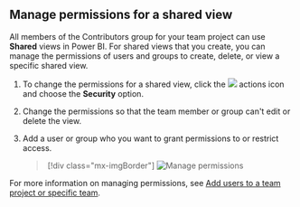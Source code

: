 
<a id="manage-permissions" />

## Manage permissions for a shared view

All members of the Contributors group for your team project can use **Shared** views in Power BI. For shared views that you create, you can manage the permissions of users and groups to create, delete, or view a specific shared view.

1. To change the permissions for a shared view, click the ![](/vsts/report/_img/icons/actions-icon.png) actions icon and choose the **Security** option.

1. Change the permissions so that the team member or group can't edit or delete the view.

1. Add a user or group who you want to grant permissions to or restrict access.

   > [!div class="mx-imgBorder"]
   > ![Manage permissions](/vsts/report/analytics/_img/editable-views/view-permissions.png)

For more information on managing permissions, see [Add users to a team project or specific team](/vsts/security/add-users-team-project).